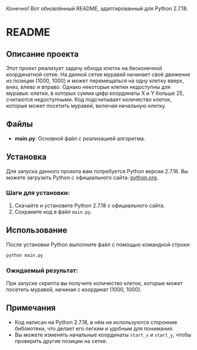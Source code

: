 Конечно! Вот обновлённый README, адаптированный для Python 2.7.18.

# README

## Описание проекта

Этот проект реализует задачу обхода клеток на бесконечной координатной сетке. На данной сетке муравей начинает своё движение из позиции (1000, 1000) и может перемещаться на одну клетку вверх, вниз, влево и вправо. Однако некоторые клетки недоступны для муравья: клетки, в которых сумма цифр координаты X и Y больше 25, считаются недоступными. Код подсчитывает количество клеток, которые может посетить муравей, включая начальную клетку.

## Файлы

- **main.py**: Основной файл с реализацией алгоритма.

## Установка

Для запуска данного проекта вам потребуется Python версии 2.7.18. Вы можете загрузить Python с официального сайта: [python.org](https://www.python.org/downloads/release/python-2718/).

### Шаги для установки:

1. Скачайте и установите Python 2.7.18 с официального сайта.
2. Сохраните код в файл `main.py`.

## Использование

После установки Python выполните файл с помощью командной строки:

```bash
python main.py
```

### Ожидаемый результат:

При запуске скрипта вы получите количество клеток, которые может посетить муравей, начиная с координат (1000, 1000).


## Примечания

- Код написан на Python 2.7.18, в нём не используются сторонние библиотеки, что делает его легким и удобным для понимания.
- Вы можете изменять начальные координаты `start_x` и `start_y`, чтобы проверить другие позиции на сетке.
